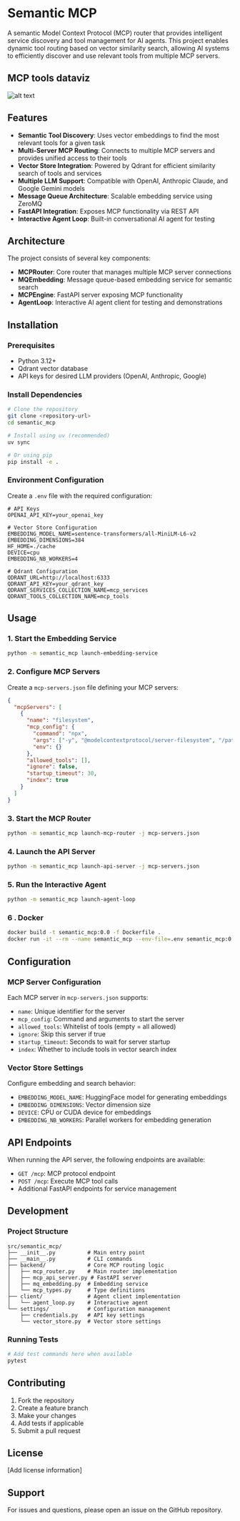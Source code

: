 # Semantic MCP

A semantic Model Context Protocol (MCP) router that provides intelligent service discovery and tool management for AI agents. This project enables dynamic tool routing based on vector similarity search, allowing AI systems to efficiently discover and use relevant tools from multiple MCP servers.

## MCP tools dataviz
![alt text](mcp-tools.png)

## Features

- **Semantic Tool Discovery**: Uses vector embeddings to find the most relevant tools for a given task
- **Multi-Server MCP Routing**: Connects to multiple MCP servers and provides unified access to their tools
- **Vector Store Integration**: Powered by Qdrant for efficient similarity search of tools and services  
- **Multiple LLM Support**: Compatible with OpenAI, Anthropic Claude, and Google Gemini models
- **Message Queue Architecture**: Scalable embedding service using ZeroMQ
- **FastAPI Integration**: Exposes MCP functionality via REST API
- **Interactive Agent Loop**: Built-in conversational AI agent for testing

## Architecture

The project consists of several key components:

- **MCPRouter**: Core router that manages multiple MCP server connections
- **MQEmbedding**: Message queue-based embedding service for semantic search
- **MCPEngine**: FastAPI server exposing MCP functionality 
- **AgentLoop**: Interactive AI agent client for testing and demonstrations

## Installation

### Prerequisites

- Python 3.12+
- Qdrant vector database
- API keys for desired LLM providers (OpenAI, Anthropic, Google)

### Install Dependencies

```bash
# Clone the repository
git clone <repository-url>
cd semantic_mcp

# Install using uv (recommended)
uv sync

# Or using pip
pip install -e .
```

### Environment Configuration

Create a `.env` file with the required configuration:

```env
# API Keys
OPENAI_API_KEY=your_openai_key

# Vector Store Configuration
EMBEDDING_MODEL_NAME=sentence-transformers/all-MiniLM-L6-v2
EMBEDDING_DIMENSIONS=384
HF_HOME=./cache
DEVICE=cpu
EMBEDDING_NB_WORKERS=4

# Qdrant Configuration
QDRANT_URL=http://localhost:6333
QDRANT_API_KEY=your_qdrant_key
QDRANT_SERVICES_COLLECTION_NAME=mcp_services
QDRANT_TOOLS_COLLECTION_NAME=mcp_tools
```

## Usage

### 1. Start the Embedding Service

```bash
python -m semantic_mcp launch-embedding-service
```

### 2. Configure MCP Servers

Create a `mcp-servers.json` file defining your MCP servers:

```json
{
  "mcpServers": [
    {
      "name": "filesystem",
      "mcp_config": {
        "command": "npx",
        "args": ["-y", "@modelcontextprotocol/server-filesystem", "/path/to/files"],
        "env": {}
      },
      "allowed_tools": [],
      "ignore": false,
      "startup_timeout": 30,
      "index": true
    }
  ]
}
```

### 3. Start the MCP Router

```bash
python -m semantic_mcp launch-mcp-router -j mcp-servers.json
```

### 4. Launch the API Server

```bash
python -m semantic_mcp launch-api-server -j mcp-servers.json
```

### 5. Run the Interactive Agent

```bash
python -m semantic_mcp launch-agent-loop
```

### 6 . Docker 
```bash
docker build -t semantic_mcp:0.0 -f Dockerfile .
docker run -it --rm --name semantic_mcp --env-file=.env semantic_mcp:0.0 --help
```

## Configuration

### MCP Server Configuration

Each MCP server in `mcp-servers.json` supports:

- `name`: Unique identifier for the server
- `mcp_config`: Command and arguments to start the server
- `allowed_tools`: Whitelist of tools (empty = all allowed)
- `ignore`: Skip this server if true
- `startup_timeout`: Seconds to wait for server startup
- `index`: Whether to include tools in vector search index

### Vector Store Settings

Configure embedding and search behavior:

- `EMBEDDING_MODEL_NAME`: HuggingFace model for generating embeddings
- `EMBEDDING_DIMENSIONS`: Vector dimension size
- `DEVICE`: CPU or CUDA device for embeddings
- `EMBEDDING_NB_WORKERS`: Parallel workers for embedding generation

## API Endpoints

When running the API server, the following endpoints are available:

- `GET /mcp`: MCP protocol endpoint
- `POST /mcp`: Execute MCP tool calls
- Additional FastAPI endpoints for service management

## Development

### Project Structure

```
src/semantic_mcp/
├── __init__.py          # Main entry point
├── __main__.py          # CLI commands
├── backend/             # Core MCP routing logic
│   ├── mcp_router.py    # Main router implementation
│   ├── mcp_api_server.py # FastAPI server
│   ├── mq_embedding.py  # Embedding service
│   └── mcp_types.py     # Type definitions
├── client/              # Agent client implementation
│   └── agent_loop.py    # Interactive agent
└── settings/            # Configuration management
    ├── credentials.py   # API key settings
    └── vector_store.py  # Vector store settings
```

### Running Tests

```bash
# Add test commands here when available
pytest
```

## Contributing

1. Fork the repository
2. Create a feature branch
3. Make your changes
4. Add tests if applicable
5. Submit a pull request

## License

[Add license information]

## Support

For issues and questions, please open an issue on the GitHub repository.